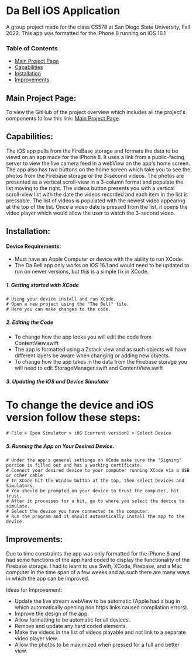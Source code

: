 # Da Bell iOS Application
A group project made for the class CS578 at San Diego State University, Fall 2022.
This app was formatted for the iPhone 8 running on iOS 16.1

### Table of Contents
- [Main Project Page](#project-home)
- [Capabilities](#capabilities)
- [Installation](#installation)
- [Improvements](#improvements)

## Main Project Page:

To view the GitHub of the project overview which includes all the project's components follow this link: [Main Project Page](https://github.com/Amark18/Da-Bell).

## Capabilities:

The iOS app pulls from the FireBase storage and formats the data to be viewd on an app made for the iPhone 8. It uses a link from a public-facing server to view the live camera feed in a webView on the app's home screen. The app also has two buttons on the home screen which take you to see the photos from the Firebase storage or the 3-second videos. The photos are presented as a vertical scroll-view in a 3-column format and populate the list moving to the right. The videos button presents you with a vertical scroll-view list with the date the videos recorded and each item in the list is pressable. The list of videos is populated with the newest video appearing at the top of the list. Once a video date is pressed from the list, it opens the video player which would allow the user to watch the 3-second video.

## Installation:

#### Device Requirements:
- Must have an Apple Computer or device with the ability to run XCode.
- The Da Bell app only works on iOS 16.1 and would need to be updated to run on newer versions, but this is a simple fix in XCode.

##### 1. Getting started with XCode
```shell
# Using your device install and run XCode.
# Open a new project using the "The Bell" file.
# Here you can make changes to the code.
```

##### 2. Editing the Code
- To change how the app looks you will edit the code from ContentView.swift
- The app is formatted using a Zstack view and as such objects will have different layers be aware when changing or adding new objects.
- To change how the app takes in the data from the Firebase storage you will need to edit StorageManager.swift and ContentView.swift

##### 3. Updating the iOS and Device Simulator
# To change the device and iOS version follow these steps:
```shell
# File > Open Simulator > iOS [current version] > Select Device
```

##### 5. Running the App on Your Desired Device.
```shell
# Under the app's general settings on XCode make sure the "Signing" portion is filled out and has a working certificate.
# Connect your desired device to your computer running XCode via a USB or other cable.
# In XCode hit the Window button at the top, then select Devices and Simulators.
# You should be prompted on your device to trust the computer, hit trust.
# After it processes for a bit, go to where you select the device to simulate.
# Select the device you have connected to the computer.
# Run the program and it should automatically install the app to the device.
```
  
## Improvements:

Due to time constraints the app was only formatted for the iPhone 8 and had some functions of the app hard coded to display the functionality of the Firebase storage. I had to learn to use Swift, XCode, Firebase, and a Mac computer in the time span of a few weeks and as such there are many ways in which the app can be improved. 

Ideas for Improvement:
 - Update the live stream webView to be automatic (Apple had a bug in which automatically opening non https links caused compilation errors).
 - Improve the design of the app.
 - Allow formatting to be automatic for all devices.
 - Remove and update any hard coded elements.
 - Make the videos in the list of videos playable and not link to a separate video player view.
 - Allow the photos to be maximized when pressed for a full and better view.
 
